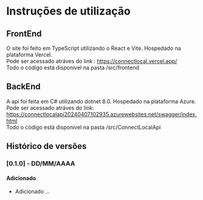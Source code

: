 # Instruções de utilização

## FrontEnd

O site foi feito em TypeScript utilizando o React e Vite. Hospedado na plataforma Vercel. <br>
Pode ser acessado atráves do link : https://connectlocal.vercel.app/ <br>
Todo o código está disponível na pasta /src/frontend


## BackEnd

A api foi feita em C# utilizando dotnet 8.0. Hospedado na plataforma Azure. <br>
Pode ser acessado atráves do link: https://connectlocalapi20240407102935.azurewebsites.net/swagger/index.html <br>
Todo o código está disponível na pasta /src/ConnectLocalApi

## Histórico de versões

### [0.1.0] - DD/MM/AAAA
#### Adicionado
- Adicionado ...
